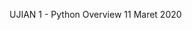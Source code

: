 [img]:(https://www.purwadhika.com/logopwdk-03.0909d879.png)

UJIAN 1 - Python Overview 
11 Maret 2020

